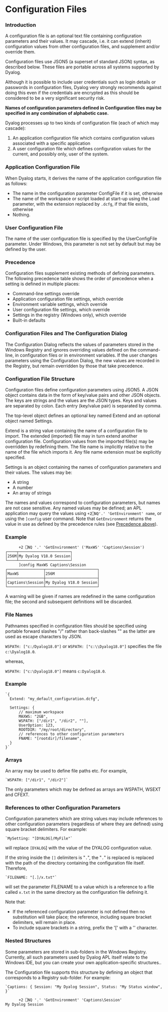 # Configuration Files

### Introduction

A configuration file is an optional text file containing configuration parameters and their values. It may cascade, i.e. it can extend (inherit) configuration values from other configuration files, and supplement and/or override them.

Configuration files use JSON5 (a superset of standard JSON) syntax, as described below. These files are portable across all systems supported by Dyalog.

Although it is possible to include user credentials such as login details or passwords in configuration files, Dyalog very strongly recommends against doing this even if the credentials are encrypted as this should be considered to be a very significant security risk.

**Names of configuration parameters defined in Configuration files may be specified in any combination of alphabetic case.**

Dyalog processes up to two kinds of configuration file (each of which may cascade):

1. An application configuration file which contains configuration values associated with a specific application
2. A user configuration file which defines configuration values for the current, and possibly only, user of the system.

### Application Configuration File

When Dyalog starts, it derives the name of the application configuration file as follows:

- The name in the configuration parameter ConfigFile if it is set, otherwise
- The name of the workspace or script loaded at start-up using the Load parameter, with the extension replaced by `.dcfg`, if that file exists, otherwise
- Nothing.

### User Configuration File

The name of the user configuration file is specified by the UserConfigFile  parameter. Under Windows, this parameter is not set by default but may be defined by the user.

### Precedence

Configuration files supplement existing methods of defining  parameters. The following precedence table shows the order of precedence when a setting is defined in multiple places:

- Command-line settings override
- Application configuration file settings, which override
- Environment variable settings, which override
- User configuration file settings, which override
- Settings in the registry (Windows only), which override
- Built-in defaults

### Configuration Files and The Configuration Dialog

The Configuration Dialog reflects the values of parameters stored in the Windows Registry and ignores overriding values defined on the command-line, in configuration files or in environment variables. If the user changes parameters using the Configuration Dialog, the new values are recorded in the Registry, but remain overridden by those that take precedence.

### Configuration File Structure

Configuration files define configuration parameters using JSON5. A JSON object contains data in the form of key/value pairs and other JSON objects. The keys are strings and the values are the JSON types. Keys and values are separated by colon. Each entry (key/value pair) is separated by comma.

The top-level object defines an optional key named Extend and an optional object named Settings.

Extend is a string value containing the name of a configuration file to import. The extended (imported) file may in turn extend another configuration file. Configuration values from the imported file(s) may be overridden by redefining them. The file name is implicitly relative to the name of the file which imports it. Any file name extension must be explicitly specified.

Settings is an object containing the names of configuration parameters and their values. The values may be:

- A string
- A number
- An array of strings

The names and values correspond to configuration parameters, but names are not case sensitive. Any named values may be defined; an APL application may query the values using `+2⎕NQ'.' 'GetEnvironment' name`, or using the `]config` user command. Note that `GetEnvironment` returns the value in use as defined by the precedence rules (see [Precedence above](#Precedence)).

### Example
```apl
      +2 ⎕NQ '.' 'GetEnvironment' ('MaxWS' 'Captions\Session')
┌────┬───────────────────────┐
│256M│My Dyalog V18.0 Session│
└────┴───────────────────────┘
      ]config MaxWS Captions\Session
┌────────────────┬───────────────────────┐
│MaxWS           │256M                   │
├────────────────┼───────────────────────┤
│Captions\Session│My Dyalog V18.0 Session│
└────────────────┴───────────────────────┘

```

A warning will be given if names  are redefined in the same configuration file; the second and subsequent definitions will be discarded.

### File Names

Pathnames specified in configuration files should be specified using portable forward slashes "/" rather than back-slashes "\" as the latter are used as escape characters by JSON.

`WSPATH: ["c:/Dyalog18.0"]` or  `WSPATH: ["c:\\Dyalog18.0"]` specifies the file `c:\Dyalog18.0`.

whereas,

`WSPATH: ["c:\Dyalog18.0"]` means  `c:Dyalog18.0`.

### Example
```apl
`{
  Extend: "my_default_configuration.dcfg",
  
  Settings: {
      // maximum workspace
      MAXWS: "2GB",
      WSPATH: ["/dir1", "/dir2", ""],      
      UserOption: 123,
      ROOTDIR: "/my/root/directory",
      // references to other configuration parameters
      FNAME: "[rootdir]/filename",
  }
}`
```

### Arrays

An array may be used to define file paths etc. For example,
```apl
`WSPATH: ["/dir1", "/dir2"]`
```

The only parameters which may be defined as arrays are WSPATH, WSEXT and CFEXT.

### References to other Configuration Parameters

Configuration parameters which are string values may include references to other configuration parameters (regardless of where they are defined) using square bracket delimiters. For example:
```apl
`MySetting: "[DYALOG]/MyFile"`
```

will replace `[DYALOG`] with the value of the DYALOG configuration value.

If the string inside the `[]` delimiters is "`.`", the "`.`" is replaced is replaced with the path of the directory containing the configuration file itself. Therefore,
```apl
`FILENAME: "[.]/x.txt"`
```

will set the parameter FILENAME to a value which is a reference to a file called `x.txt` in the same directory as the configuration file defining it.

Note that:

- If the referenced configuration parameter is not defined then no substitution will take place; the reference, including square bracket delimiters, will remain in place.
- To include square brackets in a string, prefix the '[' with a '\' character.

### Nested Structures

Some parameters are stored in sub-folders in the Windows Registry. Currently, all such parameters used by Dyalog APL itself relate to the Windows IDE, but you can create your own application-specific structures..

The Configuration file supports this structure by defining an object that corresponds to a Registry sub-folder. For example:
```apl
`Captions: { Session: "My Dyalog Session", Status: "My Status window", }`
```

```apl
      +2 ⎕NQ '.' 'GetEnvironment' 'Captions\Session'
My Dyalog Session

```
